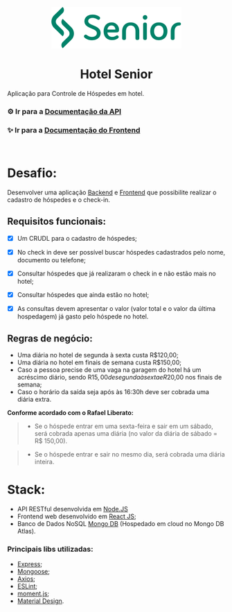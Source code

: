 <div align="center">

[![Senior](./frontend/src/assets/logoSeniorGreen.svg)](https://www.senior.com.br/)

# **Hotel Senior**
</div>

Aplicação para Controle de Hóspedes em hotel.

### ⚙ Ir para a **[Documentação da API](./backend/README.md)** 

### ✨ Ir para a **[Documentação do Frontend](./frontend/README.md)**

</br>


# **Desafio:**
Desenvolver uma aplicação [Backend](./backend/) e [Frontend](./frontend/) que possibilite realizar o cadastro de hóspedes e o check-in.

 ## **Requisitos funcionais:**

- [x]	Um CRUDL para o cadastro de hóspedes;

- [x]	No check in deve ser possível buscar hóspedes cadastrados pelo nome, documento ou telefone;

- [x]	Consultar hóspedes que já realizaram o check in e não estão mais no hotel;

- [x]	Consultar hóspedes que ainda estão no hotel;

- [x]	As consultas devem apresentar o valor (valor total e o valor da última hospedagem) já gasto pelo hóspede no hotel.


## **Regras de negócio:**
- Uma diária no hotel de segunda à sexta custa R$120,00;
-	Uma diária no hotel em finais de semana custa R$150,00;
-	Caso a pessoa precise de uma vaga na garagem do hotel há um acréscimo diário, sendo R$15,00 de segunda à sexta e R$20,00 nos finais de semana;
-	Caso o horário da saída seja após às 16:30h deve ser cobrada uma diária extra.
    
**Conforme acordado com o Rafael Liberato:**
> - Se o hóspede entrar em uma sexta-feira e sair em um sábado, será cobrada apenas uma diária (no valor da diária de sábado = R$ 150,00).

> - Se o hóspede entrar e sair no mesmo dia, será cobrada uma diária inteira.

# **Stack:**
- API RESTful desenvolvida em [Node.JS](https://nodejs.org/en/)
- Frontend web desenvolvido em [React JS](https://pt-br.reactjs.org/);
- Banco de Dados NoSQL [Mongo DB](https://www.mongodb.com/) (Hospedado em cloud no Mongo DB Atlas).

### **Principais libs utilizadas:** 
- [Express](https://expressjs.com/pt-br/);
- [Mongoose](https://mongoosejs.com/);
- [Axios](https://github.com/axios/axios);
- [ESLint](https://eslint.org/);
- [moment.js](https://momentjs.com/);
- [Material Design](https://material-ui.com/).
